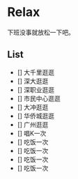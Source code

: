 # Relax

下班没事就放松一下吧。

## List

- [] 大千里逛逛
- [] 深大逛逛
- [] 深职业逛逛
- [] 市民中心逛逛
- [] 大冲逛逛
- [] 华侨城逛逛
- [] 广州逛逛
- [] 唱K一次
- [] 吃饭一次
- [] 吃饭一次
- [] 吃饭一次
- [] 吃饭一次